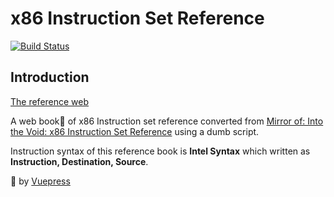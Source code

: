 # x86 Instruction Set Reference

[![Build Status](https://travis-ci.com/tizee/x86_ref_book.svg?branch=master)](https://travis-ci.com/tizee/x86_ref_book)

## Introduction
[The reference web](https://lifedrainfrog.github.io/x86_ref_book_web)

A web book:open_book: of x86 Instruction set reference converted from [Mirror of: Into the Void: x86 Instruction Set Reference](https://c9x.me/x86/) using a dumb script. 

Instruction syntax of this reference book is **Intel Syntax** which written as **Instruction, Destination, Source**.

:battery: by [Vuepress](https://github.com/vuejs/vuepress)

